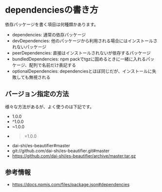 # dependenciesの書き方

依存パッケージを書く項目は何種類かあります。

- dependencies: 通常の依存パッケージ
- devDependencies: 他のパッケージから利用される場合にはインストールされないパッケージ
- peerDependencies: 直接はインストールされないが依存するパッケージ
- bundledDependencies: npm packでtgzに固めるときに一緒に入れるパッケージ、配列で名前だけ表記する
- optionalDependencies: dependenciesとほぼ同じだが、インストールに失敗しても無視される

## バージョン指定の方法

様々な方法があるが、よく使うのは下記です。

- 1.0.0
- ^1.0.0
- ~1.0.0
- >=1.0.0
- dai-shi/es-beautifier#master
- git://github.com/dai-shi/es-beautifier.git#master
- https://github.com/dai-shi/es-beautifier/archive/master.tar.gz

## 参考情報

- https://docs.npmjs.com/files/package.json#dependencies
